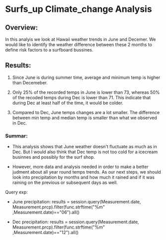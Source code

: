 # Surfs_up Climate_change Analysis

## Overview:

In this analyis we look at Hawaii weather trends  in June and Decemer. We would like to identify the weather difference between these 2 months to define risk factors to a surfboard bussines. 


## Results:

1. Since June is during summer time, average and minimum temp is higher than Decemeber. 

2. Only 25% of the recorded temps in June is lower than 73, whereas 50% of the recoded temps during Dec is lower than 71. This indicate that during Dec at least half of the time, it would be colder. 

3. Compared to Dec, June temps changes are a lot smaller. The difference between min temp and median temp is smaller than what we observed in Dec. 


### Summar:

- This analysis shows that June weather doesn't fluctuate as much as in Dec. But I would also think that Dec temp is not too cold for a icecream businnes and possibly for the surf shop. 

- However, more data and analysis needed in order to make a better judment about all year round temps trends. As our next steps, we should look into precipitation by months and how much it rained and if it was raining on the previous or subsequent days as well.

Query exp:

- June precipitation: results = session.query(Measurement.date, Measurement.prcp).filter(func.strftime("%m" ,Measurement.date)=="06").all()

- Dec precipitation: results = session.query(Measurement.date, Measurement.prcp).filter(func.strftime("%m" ,Measurement.date)=="12").all()
